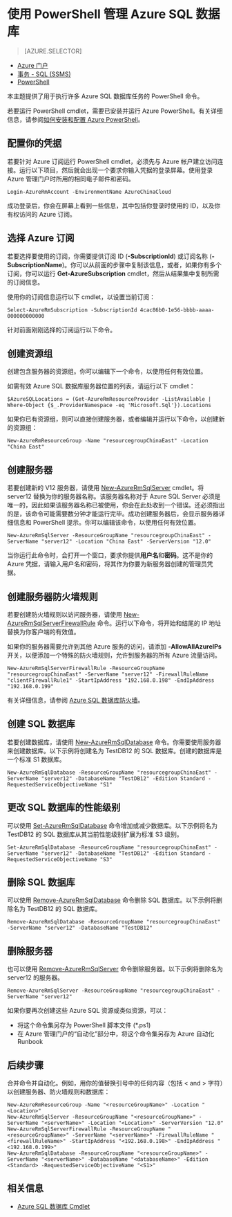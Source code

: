 <properties 
	pageTitle="使用 PowerShell 管理 Azure SQL 数据库" 
	description="使用 PowerShell 管理 Azure SQL 数据库。" 
	services="sql-database" 
	documentationCenter="" 
	authors="stevestein" 
	manager="jeffreyg" 
	editor="monicar"/>

<tags 
	ms.service="sql-database" 
	ms.date="02/23/2016" 
	wacn.date="04/06/2016"/>

# 使用 PowerShell 管理 Azure SQL 数据库


> [AZURE.SELECTOR]
- [Azure 门户](/documentation/articles/sql-database-manage-portal)
- [事务 - SQL (SSMS)](/documentation/articles/sql-database-manage-azure-ssms)
- [PowerShell](/documentation/articles/sql-database-command-line-tools)

本主题提供了用于执行许多 Azure SQL 数据库任务的 PowerShell 命令。


若要运行 PowerShell cmdlet，需要已安装并运行 Azure PowerShell。有关详细信息，请参阅[如何安装和配置 Azure PowerShell](/documentation/articles/powershell-install-configure)。



## 配置你的凭据

若要针对 Azure 订阅运行 PowerShell cmdlet，必须先与 Azure 帐户建立访问连接。运行以下项目，然后就会出现一个要求你输入凭据的登录屏幕。使用登录 Azure 管理门户时所用的相同电子邮件和密码。

	Login-AzureRmAccount -EnvironmentName AzureChinaCloud

成功登录后，你会在屏幕上看到一些信息，其中包括你登录时使用的 ID，以及你有权访问的 Azure 订阅。


## 选择 Azure 订阅

若要选择要使用的订阅，你需要提供订阅 ID (**-SubscriptionId**) 或订阅名称 (**-SubscriptionName**)。你可以从前面的步骤中复制该信息，或者，如果你有多个订阅，你可以运行 **Get-AzureSubscription** cmdlet，然后从结果集中复制所需的订阅信息。

使用你的订阅信息运行以下 cmdlet，以设置当前订阅：

	Select-AzureRmSubscription -SubscriptionId 4cac86b0-1e56-bbbb-aaaa-000000000000

针对前面刚刚选择的订阅运行以下命令。

## 创建资源组

创建包含服务器的资源组。你可以编辑下一个命令，以使用任何有效位置。

如需有效 Azure SQL 数据库服务器位置的列表，请运行以下 cmdlet：

	$AzureSQLLocations = (Get-AzureRmResourceProvider -ListAvailable | Where-Object {$_.ProviderNamespace -eq 'Microsoft.Sql'}).Locations

如果你已有资源组，则可以直接创建服务器，或者编辑并运行以下命令，以创建新的资源组：

	New-AzureRmResourceGroup -Name "resourcegroupChinaEast" -Location "China East"

## 创建服务器 

若要创建新的 V12 服务器，请使用 [New-AzureRmSqlServer](https://msdn.microsoft.com/zh-cn/library/azure/mt603715.aspx) cmdlet。将 server12 替换为你的服务器名称。该服务器名称对于 Azure SQL Server 必须是唯一的，因此如果该服务器名称已被使用，你会在此处收到一个错误。还必须指出的是，该命令可能需要数分钟才能运行完毕。成功创建服务器后，会显示服务器详细信息和 PowerShell 提示。你可以编辑该命令，以使用任何有效位置。

	New-AzureRmSqlServer -ResourceGroupName "resourcegroupChinaEast" -ServerName "server12" -Location "China East" -ServerVersion "12.0"

当你运行此命令时，会打开一个窗口，要求你提供**用户名**和**密码**。这不是你的 Azure 凭据，请输入用户名和密码，将其作为你要为新服务器创建的管理员凭据。

## 创建服务器防火墙规则

若要创建防火墙规则以访问服务器，请使用 [New-AzureRmSqlServerFirewallRule](https://msdn.microsoft.com/zh-cn/library/azure/mt603860.aspx) 命令。运行以下命令，将开始和结尾的 IP 地址替换为你客户端的有效值。

如果你的服务器需要允许到其他 Azure 服务的访问，请添加 **-AllowAllAzureIPs** 开关，以便添加一个特殊的防火墙规则，允许到服务器的所有 Azure 流量访问。

	New-AzureRmSqlServerFirewallRule -ResourceGroupName "resourcegroupChinaEast" -ServerName "server12" -FirewallRuleName "clientFirewallRule1" -StartIpAddress "192.168.0.198" -EndIpAddress "192.168.0.199"

有关详细信息，请参阅 [Azure SQL 数据库防火墙](/documentation/articles/sql-database-firewall-configure)。

## 创建 SQL 数据库

若要创建数据库，请使用 [New-AzureRmSqlDatabase](https://msdn.microsoft.com/zh-cn/library/azure/mt619339.aspx) 命令。你需要使用服务器来创建数据库。以下示例将创建名为 TestDB12 的 SQL 数据库。创建的数据库是一个标准 S1 数据库。

	New-AzureRmSqlDatabase -ResourceGroupName "resourcegroupChinaEast" -ServerName "server12" -DatabaseName "TestDB12" -Edition Standard -RequestedServiceObjectiveName "S1"


## 更改 SQL 数据库的性能级别

可以使用 [Set-AzureRmSqlDatabase](https://msdn.microsoft.com/zh-cn/library/azure/mt619433.aspx) 命令增加或减少数据库。以下示例将名为 TestDB12 的 SQL 数据库从其当前性能级别扩展为标准 S3 级别。

	Set-AzureRmSqlDatabase -ResourceGroupName "resourcegroupChinaEast" -ServerName "server12" -DatabaseName "TestDB12" -Edition Standard -RequestedServiceObjectiveName "S3"


## 删除 SQL 数据库

可以使用 [Remove-AzureRmSqlDatabase](https://msdn.microsoft.com/zh-cn/library/azure/mt619368.aspx) 命令删除 SQL 数据库。以下示例将删除名为 TestDB12 的 SQL 数据库。

	Remove-AzureRmSqlDatabase -ResourceGroupName "resourcegroupChinaEast" -ServerName "server12" -DatabaseName "TestDB12"

## 删除服务器

也可以使用 [Remove-AzureRmSqlServer](https://msdn.microsoft.com/zh-cn/library/azure/mt603488.aspx) 命令删除服务器。以下示例将删除名为 server12 的服务器。

	Remove-AzureRmSqlServer -ResourceGroupName "resourcegroupChinaEast" -ServerName "server12"



如果你要再次创建这些 Azure SQL 资源或类似资源，可以：

- 将这个命令集另存为 PowerShell 脚本文件 (*.ps1)
- 在 Azure 管理门户的“自动化”部分中，将这个命令集另存为 Azure 自动化 Runbook 

## 后续步骤

合并命令并自动化。例如，用你的值替换引号中的任何内容（包括 < and > 字符）以创建服务器、防火墙规则和数据库：


    New-AzureRmResourceGroup -Name "<resourceGroupName>" -Location "<Location>"
    New-AzureRmSqlServer -ResourceGroupName "<resourceGroupName>" -ServerName "<serverName>" -Location "<Location>" -ServerVersion "12.0"
    New-AzureRmSqlServerFirewallRule -ResourceGroupName "<resourceGroupName>" -ServerName "<serverName>" -FirewallRuleName "<firewallRuleName>" -StartIpAddress "<192.168.0.198>" -EndIpAddress "<192.168.0.199>"
    New-AzureRmSqlDatabase -ResourceGroupName "<resourceGroupName>" -ServerName "<serverName>" -DatabaseName "<databaseName>" -Edition <Standard> -RequestedServiceObjectiveName "<S1>"

## 相关信息

- [Azure SQL 数据库 Cmdlet](https://msdn.microsoft.com/zh-cn/library/azure/mt574084.aspx)

<!---HONumber=Mooncake_0328_2016-->
